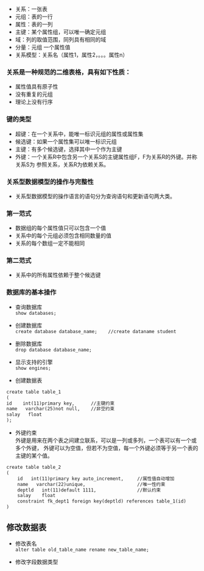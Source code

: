 - 关系：一张表
- 元组：表的一行
- 属性：表的一列
- 主键：某个属性组，可以唯一确定元组
- 域：列的取值范围，同列具有相同的域
- 分量：元组 一个属性值
- 关系模型：关系名（属性1，属性2，。。。属性n）

### 关系是一种规范的二维表格，具有如下性质：
- 属性值具有原子性
- 没有重复的元组
- 理论上没有行序

### 键的类型
- 超键：在一个关系中，能唯一标识元组的属性或属性集
- 候选键：如果一个属性集可以唯一标识元组
- 主键：有多个候选键，选择其中一个作为主键
- 外键：一个关系R中包含另一个关系S的主键属性组F，F为关系R的外键。并称关系S为
参照关系，关系R为依赖关系。

### 关系型数据模型的操作与完整性
- 关系型数据模型的操作语言的语句分为查询语句和更新语句两大类。

### 第一范式
- 数据组的每个属性值只可以包含一个值
- 关系中的每个元组必须包含相同数量的值
- 关系的每个数组一定不能相同

### 第二范式
- 关系中的所有属性依赖于整个候选键

### 数据库的基本操作

- 查询数据库  
`show databases;`

- 创建数据库  
`create database database_name;    //create dataname student`

- 删除数据库  
`drop database database_name;`

- 显示支持的引擎  
`show engines;`

- 创建数据表
```markdown
create table table_1
(
id    int(11)primary key,      //主键约束
name   varchar(25)not null,    //非空约束
salay   float
);
```
- 外键约束  
外键是用来在两个表之间建立联系，可以是一列或多列，一个表可以有一个或多个外键，
外键可以为空值，但若不为空值，每一个外键必须等于另一个表的主键的某个值。
```markdown
create table table_2
(
    id   int(11)primary key auto_increment,     //属性值自动增加
    name   varchar(22)unique,                   //唯一性约束
    deptld   int(11)default 1111,               //默认约束
    salay    float
    constraint fk_dept1 foreign key(deptld) references table_1(id)
)
```

## 修改数据表  
- 修改表名  
`alter table old_table_name rename new_table_name;`

- 修改字段数据类型
